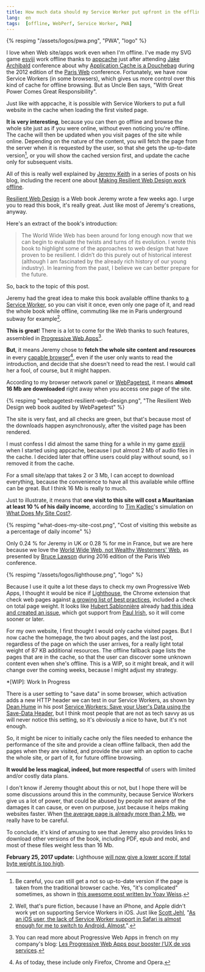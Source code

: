 ```yaml
---
title: How much data should my Service Worker put upfront in the offline cache?
lang:  en
tags:  [offline, WebPerf, Service Worker, PWA]
---
```


{% respimg "/assets/logos/pwa.png", "PWA", "logo" %}

I love when Web site/apps work even when I'm offline. I've made my SVG game [esviji](http://play.esviji.com) work offline thanks to [appcache](https://developer.mozilla.org/en-US/docs/Web/HTML/Using_the_application_cache) just after attending [Jake Archibald](https://twitter.com/jaffathecake) conference about why [Application Cache is a Douchebag](http://www.paris-web.fr/2012/conferences/application-cache.php) during the 2012 edition of the [Paris Web](http://www.paris-web.fr/) conference. Fortunately, we have now Service Workers (in some browsers), which gives us more control over this kind of cache for offline browsing. But as Uncle Ben says, "With Great Power Comes Great Responsibility".

Just like with appcache, it is possible with Service Workers to put a full website in the cache when loading the first visited page.

**It is very interesting**, because you can then go offline and browse the whole site just as if you were online, without even noticing you're offline. The cache will then be updated when you visit pages of the site while online. Depending on the nature of the content, you will fetch the page from the server when it is requested by the user, so that she gets the up-to-date version[^browsercache], or you will show the cached version first, and update the cache only for subsequent visits.

[^browsercache]: Be careful, you can still get a not so up-to-date version if the page is taken from the traditional browser cache. Yes, "it's complicated" sometimes, as shown in [this awesome post written by Yoav Weiss](https://blog.yoav.ws/tale-of-four-caches/).

All of this is really well explained by [Jeremy Keith](https://twitter.com/adactio) in a series of posts on his blog, including the recent one about [Making Resilient Web Design work offline](https://adactio.com/journal/11730).

[Resilient Web Design](https://resilientwebdesign.com/) is a Web book Jeremy wrote a few weeks ago. I urge you to read this book, it's really great. Just like most of Jeremy's creations, anyway.

Here's an extract of the book's introduction:

> The World Wide Web has been around for long enough now that we can begin to evaluate the twists and turns of its evolution. I wrote this book to highlight some of the approaches to web design that have proven to be resilient. I didn’t do this purely out of historical interest (although I am fascinated by the already rich history of our young industry). In learning from the past, I believe we can better prepare for the future.

So, back to the topic of this post.

Jeremy had the great idea to make this book available offline thanks to [a Service Worker](https://resilientwebdesign.com/serviceworker.js), so you can visit it once, even only one page of it, and read the whole book while offline, commuting like me in Paris underground subway for example[^offlineios].

[^offlineios]: Well, that's pure fiction, because I have an iPhone, and Apple didn't work yet on supporting Service Workers in iOS. Just like [Scott Jehl](https://twitter.com/scottjehl), "[As an iOS user, the lack of Service Worker support in Safari is almost enough for me to switch to Android. Almost.](https://twitter.com/scottjehl/status/819263184750202884)".

**This is great**! There is a lot to come for the Web thanks to such features, assembled in [Progressive Web Apps](https://www.smashingmagazine.com/2016/08/a-beginners-guide-to-progressive-web-apps/)[^pwafr].

[^pwafr]: You can read more about Progressive Web Apps in french on my company's blog: [Les Progressive Web Apps pour booster l’UX de vos services](http://blog.clever-age.com/fr/2016/12/29/les-progressive-web-apps-pour-booster-ux/).

**But**, it means Jeremy chose to **fetch the whole site content and resources** in every [capable browser](http://caniuse.com/#feat=serviceworkers)[^capablebrowers], even if the user only wants to read the introduction, and decide that she doesn't need to read the rest. I would call her a fool, of course, but it might happen.

[^capablebrowers]: As of today, these include only Firefox, Chrome and Opera.

According to my browser network panel or [WebPagetest](https://www.webpagetest.org/result/170111_P9_D0V3/), it means **almost 16 Mb are downloaded** right away when you access one page of the site.

{% respimg "webpagetest-resilient-web-design.png", "The Resilient Web Design web book audited by WebPagetest" %}

The site is very fast, and all checks are green, but that's because most of the downloads happen asynchronously, after the visited page has been rendered.

I must confess I did almost the same thing for a while in my game [esviji](http://play.esviji.com) when I started using appcache, because I put almost 2 Mb of audio files in the cache. I decided later that offline users could play without sound, so I removed it from the cache.

For a small site/app that takes 2 or 3 Mb, I can accept to download everything, because the convenience to have all this available while offline can be great. But I think 16 Mb is really to much.

Just to illustrate, it means that **one visit to this site will cost a Mauritanian at least 10 % of his daily income**, according to [Tim Kadlec](https://twitter.com/tkadlec)'s simulation on [What Does My Site Cost?](https://whatdoesmysitecost.com/test/170111_P9_D0V3#gniCost).

{% respimg "what-does-my-site-cost.png", "Cost of visiting this website as a percentage of daily income" %}

Only 0.24 % for Jeremy in UK or 0.28 % for me in France, but we are here because we love the [World Wide Web, not Wealthy Westerners' Web](https://www.paris-web.fr/2016/conferences/www-world-wide-web-not-wealthy-westerners-web.php), as presented by [Bruce Lawson](https://twitter.com/brucel) during 2016 edition of the Paris Web conference.

{% respimg "/assets/logos/lighthouse.png", "logo" %}

Because I use it quite a lot these days to check my own Progressive Web Apps, I thought it would be nice if [Lighthouse](https://chrome.google.com/webstore/detail/lighthouse/blipmdconlkpinefehnmjammfjpmpbjk), the Chrome extension that check web pages against [a growing list of best practices](https://developers.google.com/web/updates/2016/12/lighthouse-dbw), included a check on total page weight. It looks like [Hubert Sablonnière](https://twitter.com/hsablonniere) already [had this idea and created an issue](https://github.com/GoogleChrome/lighthouse/issues/584), which got support from [Paul Irish](https://twitter.com/paul_irish), so it will come sooner or later.

For my own website, I first thought I would only cache visited pages. But I now cache the homepage, the two about pages, and the last post, regardless of the page on which the user arrives, for a really light total weight of 87 KB additional resources. The offline fallback page lists the pages that are in the cache, so that the user can discover some unknown content even when she's offline. This is a WIP, so it might break, and it will change over the coming weeks, because I might adjust my strategy.

*[WIP]: Work In Progress

There is a user setting to "save data" in some browser, which activation adds a new HTTP header we can test in our Service Workers, as shown by [Dean Hume](https://twitter.com/deanohume) in his post [Service Workers: Save your User's Data using the Save-Data Header](http://deanhume.com/home/blogpost/service-workers--save-your-users-data-using-the-save-data-header/10139), but I think most people that are not as tech savvy as us will never notice this setting, so it's obviously a nice to have, but it's not enough.

So, it might be nicer to initially cache only the files needed to enhance the performance of the site and provide a clean offline fallback, then add the pages when they are visited, and provide the user with an option to cache the whole site, or part of it, for future offline browsing.

**It would be less magical, indeed, but more respectful** of users with limited and/or costly data plans.

I don't know if Jeremy thought about this or not, but I hope there will be some discussions around this in the community, because Service Workers give us a lot of power, that could be abused by people not aware of the damages it can cause, or even on purpose, just because it helps making websites faster. When [the average page is already more than 2 Mb](https://www.soasta.com/blog/page-bloat-average-web-page-2-mb/), we really have to be careful.

To conclude, it's kind of amusing to see that Jeremy also provides links to download other versions of the book, including PDF, epub and mobi, and most of these files weight less than 16 Mb.

**February 25, 2017 update:** Lighthouse [will now give a lower score if total byte weight is too high](https://github.com/GoogleChrome/lighthouse/pull/1759).
